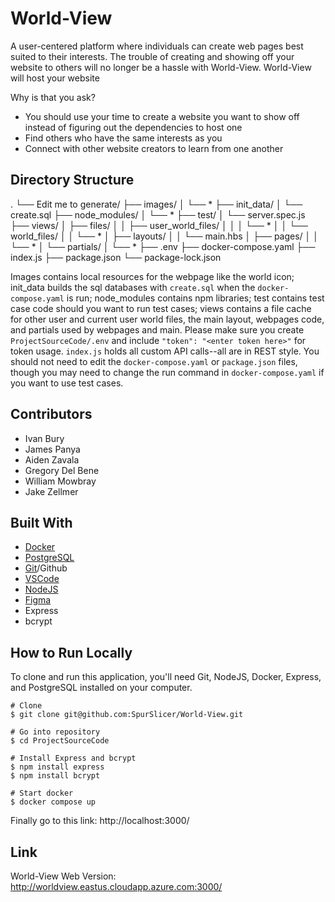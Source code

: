 # World-View

A user-centered platform where individuals can create web pages best suited to their interests. The trouble of creating and showing off your website to others will no longer be a hassle with World-View. World-View will host your website

Why is that you ask?
- You should use your time to create a website you want to show off instead of figuring out the dependencies to host one
- Find others who have the same interests as you
- Connect with other website creators to learn from one another

## Directory Structure
.
└── Edit me to generate/
    ├── images/
    │   └── *
    ├── init_data/
    │   └── create.sql
    ├── node_modules/
    │   └── *
    ├── test/
    │   └── server.spec.js
    ├── views/
    │   ├── files/
    │   │   ├── user_world_files/
    │   │   │   └── *
    │   │   └── world_files/
    │   │       └── *
    │   ├── layouts/
    │   │   └── main.hbs
    │   ├── pages/
    │   │   └── *
    │   └── partials/
    │       └── *
    ├── .env
    ├── docker-compose.yaml
    ├── index.js
    ├── package.json
    └── package-lock.json

Images contains local resources for the webpage like the world icon; init_data builds the sql databases with `create.sql` when the `docker-compose.yaml` is run; node_modules contains npm libraries; test contains test case code should you want to run test cases; views contains a file cache for other user and current user world files, the main layout, webpages code, and partials used by webpages and main. Please make sure you create `ProjectSourceCode/.env` and include `"token": "<enter token here>"` for token usage. `index.js` holds all custom API calls--all are in REST style. You should not need to edit the `docker-compose.yaml` or `package.json` files, though you may need to change the run command in `docker-compose.yaml` if you want to use test cases.

## Contributors
- Ivan Bury
- James Panya
- Aiden Zavala
- Gregory Del Bene
- William Mowbray
- Jake Zellmer

## Built With
- [Docker](https://www.docker.com/products/docker-desktop/)
- [PostgreSQL](https://www.postgresql.org/download/)
- [Git](https://git-scm.com/downloads)/Github
- [VSCode](https://code.visualstudio.com/download)
- [NodeJS](https://nodejs.org/en/download)
- [Figma](https://www.figma.com/downloads/)
- Express
- bcrypt

## How to Run Locally
To clone and run this application, you'll need Git, NodeJS, Docker, Express, and PostgreSQL installed on your computer.
```
# Clone
$ git clone git@github.com:SpurSlicer/World-View.git

# Go into repository
$ cd ProjectSourceCode

# Install Express and bcrypt
$ npm install express
$ npm install bcrypt

# Start docker
$ docker compose up
```
Finally go to this link: http://localhost:3000/

## Link
World-View Web Version: http://worldview.eastus.cloudapp.azure.com:3000/
